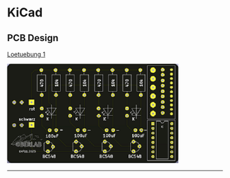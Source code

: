 # KiCad
PCB Design
---

[Loetuebung 1](https://github.com/frankyhub/KiCad/tree/main/00%20L%C3%B6t%C3%BCbung%204KanalLLV3)

![Lötübung 1](/00%20L%C3%B6t%C3%BCbung%204KanalLLV3/PIC/L%C3%B6t%C3%BCbung_F.png)



---

